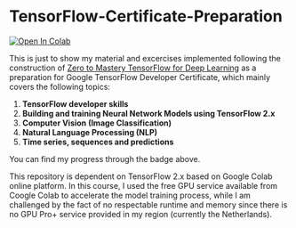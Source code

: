 # TensorFlow-Certificate-Preparation

[![Open In Colab](https://colab.research.google.com/assets/colab-badge.svg)](https://colab.research.google.com/github/jinglan-shi/TensorFlow-Certificate-Preparation/)

This is just to show my material and excercises implemented following the construction of [Zero to Mastery TensorFlow for Deep Learning](https://www.udemy.com/course/tensorflow-developer-certificate-machine-learning-zero-to-mastery/) as a preparation for Google TensorFlow Developer Certificate, which mainly covers the following topics:
1. **TensorFlow developer skills**
2. **Building and training Neural Network Models using TensorFlow 2.x**
3. **Computer Vision (Image Classification)**
4. **Natural Language Processing (NLP)**
5. **Time series, sequences and predictions**

You can find my progress through the badge above.

This repository is dependent on TensorFlow 2.x based on Google Colab online platform. 
In this course, I used the free GPU service available from Coogle Colab to accelerate the model training process, 
while I am challenged by the fact of no respectable runtime and memory since there is no GPU Pro+ service provided in my region (currently the Netherlands).
